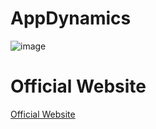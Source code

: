 # AppDynamics

![image](https://user-images.githubusercontent.com/10678180/78692959-3d8e2080-78c0-11ea-950d-5ae4a1d75014.png)

# Official Website
[Official Website](https://www.appdynamics.com/)
